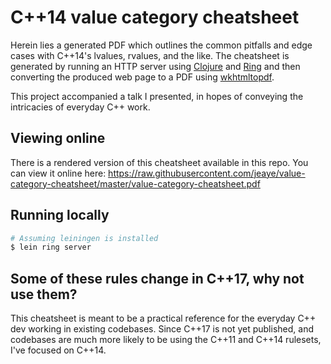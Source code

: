 # C++14 value category cheatsheet

Herein lies a generated PDF which outlines the common pitfalls and edge cases
with C++14's lvalues, rvalues, and the like. The cheatsheet is generated by
running an HTTP server using [Clojure](https://clojure.org/) and
[Ring](https://github.com/ring-clojure/ring) and then converting the produced
web page to a PDF using [wkhtmltopdf](https://wkhtmltopdf.org/).

This project accompanied a talk I presented, in hopes of conveying the
intricacies of everyday C++ work.

## Viewing online
There is a rendered version of this cheatsheet available in this repo. You can
view it online here: https://raw.githubusercontent.com/jeaye/value-category-cheatsheet/master/value-category-cheatsheet.pdf

## Running locally
```bash
# Assuming leiningen is installed
$ lein ring server
```

## Some of these rules change in C++17, why not use them?
This cheatsheet is meant to be a practical reference for the everyday C++ dev
working in existing codebases. Since C++17 is not yet published, and codebases
are much more likely to be using the C++11 and C++14 rulesets, I've focused on
C++14.
